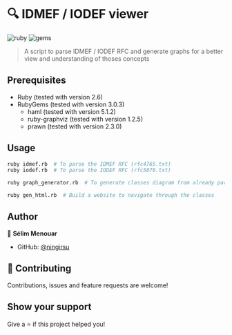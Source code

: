 # 🔍 IDMEF / IODEF viewer
![ruby](https://img.shields.io/static/v1?label=ruby&message=v2.6&color=red&style=flat-square&logo=ruby)
![gems](https://img.shields.io/static/v1?label=gems&message=v3.0.3&color=red&style=flat-square&logo=rubygems)

> A script to parse IDMEF / IODEF RFC and generate graphs for a better view and understanding of thoses concepts

## Prerequisites

- Ruby (tested with version 2.6)
- RubyGems (tested with version 3.0.3)
    - haml (tested with version 5.1.2)
    - ruby-graphviz (tested with version 1.2.5)
    - prawn (tested with version 2.3.0)

## Usage

```sh
ruby idmef.rb  # To parse the IDMEF RFC (rfc4765.txt)
ruby iodef.rb  # To parse the IODEF RFC (rfc5070.txt)

ruby graph_generator.rb  # To generate classes diagram from already parsed IDMEF / IODEF RFC

ruby gen_html.rb  # Build a website to navigate through the classes
```

## Author

👤 **Sélim Menouar**
* GitHub: [@ningirsu](https://github.com/ningirsu)

## 🤝 Contributing

Contributions, issues and feature requests are welcome!

## Show your support

Give a ⭐️ if this project helped you!
